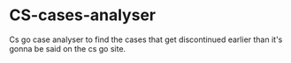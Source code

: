 # CS-cases-analyser

Cs go case analyser to find the cases that get discontinued earlier 
than it's gonna be said on the cs go site.
